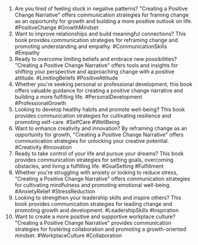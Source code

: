 1. Are you tired of feeling stuck in negative patterns? "Creating a Positive Change Narrative" offers communication strategies for framing change as an opportunity for growth and building a more positive outlook on life. #PositiveChange #GrowthMindset
2. Want to improve relationships and build meaningful connections? This book provides communication strategies for reframing change and promoting understanding and empathy. #CommunicationSkills #Empathy
3. Ready to overcome limiting beliefs and embrace new possibilities? "Creating a Positive Change Narrative" offers tools and insights for shifting your perspective and approaching change with a positive attitude. #LimitingBeliefs #PositiveAttitude
4. Whether you're seeking personal or professional development, this book offers valuable guidance for creating a positive change narrative and building a more fulfilling life. #PersonalDevelopment #ProfessionalGrowth
5. Looking to develop healthy habits and promote well-being? This book provides communication strategies for cultivating resilience and promoting self-care. #SelfCare #WellBeing
6. Want to enhance creativity and innovation? By reframing change as an opportunity for growth, "Creating a Positive Change Narrative" offers communication strategies for unlocking your creative potential. #Creativity #Innovation
7. Ready to take control of your life and pursue your dreams? This book provides communication strategies for setting goals, overcoming obstacles, and living a fulfilling life. #GoalSetting #Fulfillment
8. Whether you're struggling with anxiety or looking to reduce stress, "Creating a Positive Change Narrative" offers communication strategies for cultivating mindfulness and promoting emotional well-being. #AnxietyRelief #StressReduction
9. Looking to strengthen your leadership skills and inspire others? This book provides communication strategies for leading change and promoting growth and development. #LeadershipSkills #Inspiration
10. Want to create a more positive and supportive workplace culture? "Creating a Positive Change Narrative" provides communication strategies for fostering collaboration and promoting a growth-oriented mindset. #WorkplaceCulture #Collaboration
